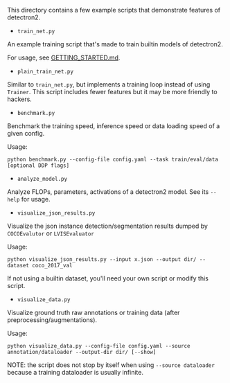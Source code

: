 
This directory contains a few example scripts that demonstrate features of detectron2.


* `train_net.py`

An example training script that's made to train builtin models of detectron2.

For usage, see [GETTING_STARTED.md](../GETTING_STARTED_D2.md).

* `plain_train_net.py`

Similar to `train_net.py`, but implements a training loop instead of using `Trainer`.
This script includes fewer features but it may be more friendly to hackers.

* `benchmark.py`

Benchmark the training speed, inference speed or data loading speed of a given config.

Usage:
```
python benchmark.py --config-file config.yaml --task train/eval/data [optional DDP flags]
```

* `analyze_model.py`

Analyze FLOPs, parameters, activations of a detectron2 model.  See its `--help` for usage.

* `visualize_json_results.py`

Visualize the json instance detection/segmentation results dumped by `COCOEvalutor` or `LVISEvaluator`

Usage:
```
python visualize_json_results.py --input x.json --output dir/ --dataset coco_2017_val
```
If not using a builtin dataset, you'll need your own script or modify this script.

* `visualize_data.py`

Visualize ground truth raw annotations or training data (after preprocessing/augmentations).

Usage:
```
python visualize_data.py --config-file config.yaml --source annotation/dataloader --output-dir dir/ [--show]
```

NOTE: the script does not stop by itself when using `--source dataloader` because a training
dataloader is usually infinite.

